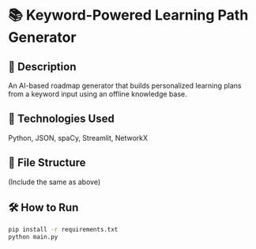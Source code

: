 # 📚 Keyword-Powered Learning Path Generator

## 🚀 Description
An AI-based roadmap generator that builds personalized learning plans from a keyword input using an offline knowledge base.

## 🔧 Technologies Used
Python, JSON, spaCy, Streamlit, NetworkX

## 📁 File Structure
(Include the same as above)

## 🛠️ How to Run
```bash
pip install -r requirements.txt
python main.py
